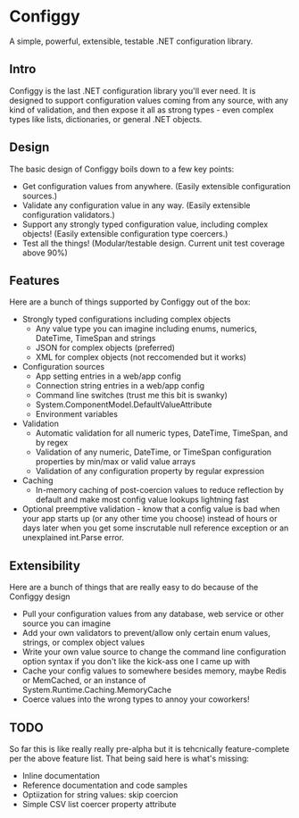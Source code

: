 # Configgy

A simple, powerful, extensible, testable .NET configuration library.

## Intro

Configgy is the last .NET configuration library you'll ever need. It is designed to support configuration values coming from any source, with any kind of validation, and then expose it all as strong types - even complex types like lists, dictionaries, or general .NET objects.

## Design

The basic design of Configgy boils down to a few key points:

  * Get configuration values from anywhere. (Easily extensible configuration sources.)
  * Validate any configuration value in any way. (Easily extensible configuration validators.)
  * Support any strongly typed configuration value, including complex objects! (Easily extensible configuration type coercers.)
  * Test all the things! (Modular/testable design. Current unit test coverage above 90%)

## Features

Here are a bunch of things supported by Configgy out of the box:

  * Strongly typed configurations including complex objects
      * Any value type you can imagine including enums, numerics, DateTime, TimeSpan and strings
      * JSON for complex objects (preferred)
      * XML for complex objects (not reccomended but it works)
  * Configuration sources
      * App setting entries in a web/app config
      * Connection string entries in a web/app config
      * Command line switches (trust me this bit is swanky)
      * System.ComponentModel.DefaultValueAttribute
      * Environment variables
  * Validation
      * Automatic validation for all numeric types, DateTime, TimeSpan, and by regex
      * Validation of any numeric, DateTime, or TimeSpan configuration properties by min/max or valid value arrays
      * Validation of any configuration property by regular expression
  * Caching
      * In-memory caching of post-coercion values to reduce reflection by default and make most config value lookups lightning fast
  * Optional preemptive validation - know that a config value is bad when your app starts up (or any other time you choose) instead of hours or days later when you get some inscrutable null reference exception or an unexplained int.Parse error.

## Extensibility

Here are a bunch of things that are really easy to do because of the Configgy design

  * Pull your configuration values from any database, web service or other source you can imagine
  * Add your own validators to prevent/allow only certain enum values, strings, or complex object values
  * Write your own value source to change the command line configuration option syntax if you don't like the kick-ass one I came up with
  * Cache your config values to somewhere besides memory, maybe Redis or MemCached, or an instance of System.Runtime.Caching.MemoryCache
  * Coerce values into the wrong types to annoy your coworkers!

## TODO

So far this is like really really pre-alpha but it is tehcnically feature-complete per the above feature list. That being said here is what's missing:

  * Inline documentation
  * Reference documentation and code samples
  * Optiization for string values: skip coercion
  * Simple CSV list coercer property attribute
